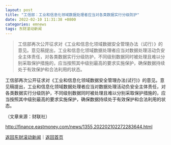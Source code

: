 ```yaml
---
layout: post
title: "工信部：工业和信息化领域数据处理者应当对各类数据实行分级防护"
date: 2022-02-10 11:31:38 +0800
categories: emnews
tags: 东财滚动新闻
---
```

> 工信部再次公开征求对《工业和信息化领域数据安全管理办法（试行）》的意见。意见稿提出，工业和信息化领域数据处理者应当对数据处理活动负安全主体责任，对各类数据实行分级防护，不同级别数据同时被处理且难以分别采取保护措施的，应当按照其中级别最高的要求实施保护，确保数据持续处于有效保护和合法利用的状态。

<p>工信部再次公开征求对《工业和信息化领域数据安全管理办法(试行)》的意见。意见稿提出，工业和信息化领域数据处理者应当对数据处理活动负安全主体责任，对各类数据实行分级防护，不同级别数据同时被处理且难以分别采取保护措施的，应当按照其中级别最高的要求实施保护，确保数据持续处于有效保护和合法利用的状态。</p><p class="em_media">（文章来源：财联社）</p>

<http://finance.eastmoney.com/news/1355,202202102272283644.html>

[返回东财滚动新闻](//finews.withounder.com/emnews/)｜[返回首页](//finews.withounder.com/)